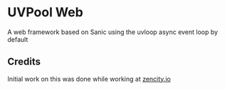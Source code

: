 # UVPool Web

A web framework based on Sanic using the uvloop async event loop by default

## Credits

Initial work on this was done while working at [zencity.io](https://zencity.io/)

